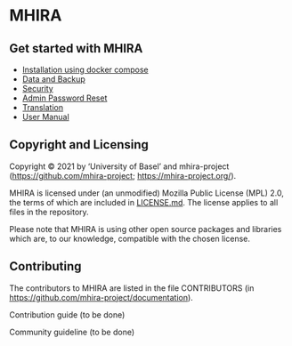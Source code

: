 MHIRA
================================================================



Get started with MHIRA 
----------------------------------------------------------------

* [Installation using docker compose](https://github.com/mhira-project/mhira-docker)
* [Data and Backup](/docs/data-and-backup.md)
* [Security](/docs/security.md)
* [Admin Password Reset](/docs/admin-password-reset.md)
* [Translation](/docs/translations.md)
* [User Manual](/docs/installation.md)

Copyright and Licensing
----------------------------------------------------------------

Copyright © 2021 by ‘University of Basel’ and mhira-project (https://github.com/mhira-project; https://mhira-project.org/).

MHIRA is licensed under (an unmodified) Mozilla Public License (MPL) 2.0, the terms of which are included in [LICENSE.md](LICENSE.md). The license applies to all files in the repository. 

Please note that MHIRA is using other open source packages and libraries which are, to our knowledge, compatible with the chosen license. 


Contributing
----------------------------------------------------------------
The contributors to MHIRA are listed in the file CONTRIBUTORS (in https://github.com/mhira-project/documentation).  

Contribution guide (to be done)

Community guideline (to be done)
